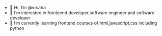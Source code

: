 - 👋 Hi, I’m @vrsaha
- 👀 I’m interested in fronteend developer,software engineer and software developer
- 🌱 I’m currently learning frontend courses of html,javascript,css including python
